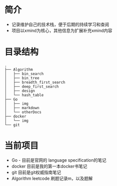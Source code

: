 # 简介

* 记录维护自己的技术栈，便于后期的持续学习和查阅
* 项目以xmind为核心，其他信息为扩展补充xmind内容

# 目录结构

```shell 
.
├── Algorithm
│   ├── bin_search
│   ├── bin_tree
│   ├── breadth_first_search
│   ├── deep_first_search
│   ├── design
│   └── hash_table
├── Go
│   ├── img
│   ├── markdown
│   └── otherDocs
├── docker
│   └── img
└── git
```



# 当前项目

- Go - 目前是官网的 language specification的笔记
- docker 目前是我的第一本docker书笔记
- git 目前是git权威指南笔记
- Algorithm leetcode 刷题记录m，以及题解




